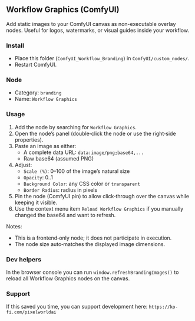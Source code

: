 ## Workflow Graphics (ComfyUI)

Add static images to your ComfyUI canvas as non-executable overlay nodes. Useful for logos, watermarks, or visual guides inside your workflow.

### Install
- Place this folder (`ComfyUI_Workflow_Branding`) in `ComfyUI/custom_nodes/`.
- Restart ComfyUI.

### Node
- Category: `branding`
- Name: `Workflow Graphics`

### Usage
1. Add the node by searching for `Workflow Graphics`.
2. Open the node’s panel (double‑click the node or use the right‑side properties).
3. Paste an image as either:
   - A complete data URL: `data:image/png;base64,...`
   - Raw base64 (assumed PNG)
4. Adjust:
   - `Scale (%)`: 0–100 of the image’s natural size
   - `Opacity`: 0..1
   - `Background Color`: any CSS color or `transparent`
   - `Border Radius`: radius in pixels
5. Pin the node (ComfyUI pin) to allow click‑through over the canvas while keeping it visible.
6. Use the context menu item `Reload Workflow Graphics` if you manually changed the base64 and want to refresh.

Notes:
- This is a frontend‑only node; it does not participate in execution.
- The node size auto‑matches the displayed image dimensions.

### Dev helpers
In the browser console you can run `window.refreshBrandingImages()` to reload all Workflow Graphics nodes on the canvas.

### Support
If this saved you time, you can support development here: `https://ko-fi.com/pixelworldai`


